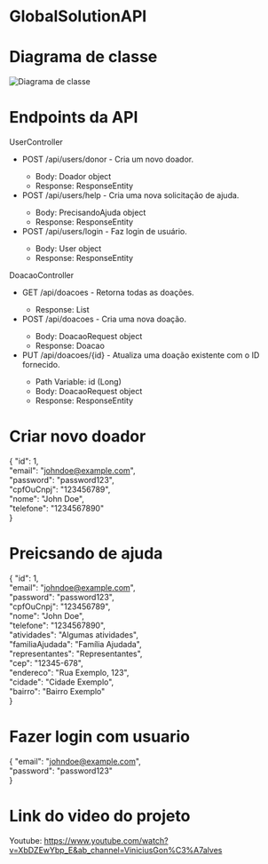 # GlobalSolutionAPI


# Diagrama de classe
![Diagrama de classe](https://github.com/ViniiciusGoncalves/GlobalSolutionAPI/assets/81978099/ab9f35d1-1294-4fe9-9d5c-df7bb8c59a92)



# Endpoints da API

UserController

<ul>
  <li>POST /api/users/donor - Cria um novo doador.</li>
  <ul>
    <li>Body: Doador object</li>
    <li>Response: ResponseEntity<Doador></li>
  </ul>
  <li>POST /api/users/help - Cria uma nova solicitação de ajuda.</li>
  <ul>
    <li>Body: PrecisandoAjuda object</li>
    <li>Response: ResponseEntity<PrecisandoAjuda></li>
  </ul>
  <li>POST /api/users/login - Faz login de usuário.</li>
  <ul>
    <li>Body: User object</li>
    <li>Response: ResponseEntity<User></li>
  </ul>
</ul>


DoacaoController

<ul>
  <li>GET /api/doacoes - Retorna todas as doações.</li>
  <ul>
    <li>Response: List<Doacao></li>
  </ul>
  <li>POST /api/doacoes - Cria uma nova doação.</li>
  <ul>
    <li>Body: DoacaoRequest object</li>
    <li>Response: Doacao</li>
  </ul>
  <li>PUT /api/doacoes/{id} - Atualiza uma doação existente com o ID fornecido.</li>
  <ul>
    <Li>Path Variable: id (Long)</li>
    <li>Body: DoacaoRequest object</li>
    <li>Response: ResponseEntity<Doacao></li>
  </ul>
</ul>


# Criar novo doador

{
  "id": 1,<br/>
  "email": "johndoe@example.com",<br/>
  "password": "password123",<br/>
  "cpfOuCnpj": "123456789",<br/>
  "nome": "John Doe",<br/>
  "telefone": "1234567890"<br/>
}

# Preicsando de ajuda

{
  "id": 1,<br/>
  "email": "johndoe@example.com",<br/>
  "password": "password123",<br/>
  "cpfOuCnpj": "123456789",<br/>
  "nome": "John Doe",<br/>
  "telefone": "1234567890",<br/>
  "atividades": "Algumas atividades",<br/>
  "familiaAjudada": "Família Ajudada",<br/>
  "representantes": "Representantes",<br/>
  "cep": "12345-678",<br/>
  "endereco": "Rua Exemplo, 123",<br/>
  "cidade": "Cidade Exemplo",<br/>
  "bairro": "Bairro Exemplo"<br/>
}


# Fazer login com usuario

{
  "email": "johndoe@example.com",<br/>
  "password": "password123"<br/>
}


# Link do video do projeto

Youtube: https://www.youtube.com/watch?v=XbDZEwYbp_E&ab_channel=ViniciusGon%C3%A7alves







